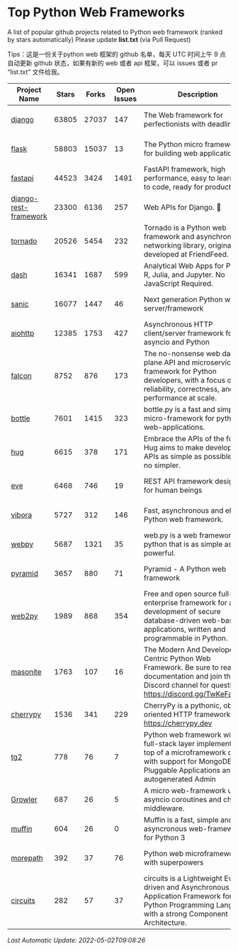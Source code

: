 # Top Python Web Frameworks
A list of popular github projects related to Python web framework (ranked by stars automatically)
Please update **list.txt** (via Pull Request)

Tips：这是一份关于python web 框架的 github 名单，每天 UTC 时间上午 9 点自动更新 github 状态，如果有新的 web 或者 api 框架，可以 issues 或者 pr “list.txt” 文件给我。

| Project Name | Stars | Forks | Open Issues | Description | Last Commit |
| ------------ | ----- | ----- | ----------- | ----------- | ----------- |
| [django](https://github.com/django/django) | 63805 | 27037 | 147 | The Web framework for perfectionists with deadlines. | 2022-05-02 08:52:33 |
| [flask](https://github.com/pallets/flask) | 58803 | 15037 | 13 | The Python micro framework for building web applications. | 2022-04-28 17:48:05 |
| [fastapi](https://github.com/tiangolo/fastapi) | 44523 | 3424 | 1491 | FastAPI framework, high performance, easy to learn, fast to code, ready for production | 2022-04-25 10:02:17 |
| [django-rest-framework](https://github.com/encode/django-rest-framework) | 23300 | 6136 | 257 | Web APIs for Django. 🎸 | 2022-04-24 22:16:18 |
| [tornado](https://github.com/tornadoweb/tornado) | 20526 | 5454 | 232 | Tornado is a Python web framework and asynchronous networking library, originally developed at FriendFeed. | 2022-04-22 18:13:32 |
| [dash](https://github.com/plotly/dash) | 16341 | 1687 | 599 | Analytical Web Apps for Python, R, Julia, and Jupyter. No JavaScript Required. | 2022-04-28 18:56:17 |
| [sanic](https://github.com/sanic-org/sanic) | 16077 | 1447 | 46 | Next generation Python web server/framework | Build fast. Run fast. | 2022-04-26 14:25:29 |
| [aiohttp](https://github.com/aio-libs/aiohttp) | 12385 | 1753 | 427 | Asynchronous HTTP client/server framework for asyncio and Python | 2022-04-25 19:30:03 |
| [falcon](https://github.com/falconry/falcon) | 8752 | 876 | 173 | The no-nonsense web data plane API and microservices framework for Python developers, with a focus on reliability, correctness, and performance at scale. | 2022-04-09 10:56:54 |
| [bottle](https://github.com/bottlepy/bottle) | 7601 | 1415 | 323 | bottle.py is a fast and simple micro-framework for python web-applications. | 2022-03-01 21:05:57 |
| [hug](https://github.com/hugapi/hug) | 6615 | 378 | 171 | Embrace the APIs of the future. Hug aims to make developing APIs as simple as possible, but no simpler. | 2020-08-10 05:07:26 |
| [eve](https://github.com/pyeve/eve) | 6468 | 746 | 19 | REST API framework designed for human beings | 2022-04-13 13:17:07 |
| [vibora](https://github.com/vibora-io/vibora) | 5727 | 312 | 146 | Fast, asynchronous and elegant Python web framework. | 2019-02-11 10:54:12 |
| [webpy](https://github.com/webpy/webpy) | 5687 | 1321 | 35 | web.py is a web framework for python that is as simple as it is powerful.  | 2022-03-27 20:18:39 |
| [pyramid](https://github.com/Pylons/pyramid) | 3657 | 880 | 71 | Pyramid - A Python web framework | 2022-03-13 22:49:13 |
| [web2py](https://github.com/web2py/web2py) | 1989 | 868 | 354 | Free and open source full-stack enterprise framework for agile development of secure database-driven web-based applications, written and programmable in Python. | 2022-03-21 00:21:21 |
| [masonite](https://github.com/MasoniteFramework/masonite) | 1763 | 107 | 16 | The Modern And Developer Centric Python Web Framework. Be sure to read the documentation and join the Discord channel for questions: https://discord.gg/TwKeFahmPZ | 2022-05-02 01:44:41 |
| [cherrypy](https://github.com/cherrypy/cherrypy) | 1536 | 341 | 229 | CherryPy is a pythonic, object-oriented HTTP framework.      https://cherrypy.dev | 2022-03-13 22:31:07 |
| [tg2](https://github.com/TurboGears/tg2) | 778 | 76 | 7 | Python web framework with full-stack layer implemented on top of a microframework core with support for MongoDB, Pluggable Applications and autogenerated Admin | 2021-05-26 09:26:31 |
| [Growler](https://github.com/pyGrowler/Growler) | 687 | 26 | 5 | A micro web-framework using asyncio coroutines and chained middleware. | 2020-03-08 07:51:41 |
| [muffin](https://github.com/klen/muffin) | 604 | 26 | 0 | Muffin is a fast, simple and asyncronous web-framework for Python 3 | 2022-02-10 10:59:58 |
| [morepath](https://github.com/morepath/morepath) | 392 | 37 | 76 | Python web microframework with superpowers | 2021-04-18 14:33:02 |
| [circuits](https://github.com/circuits/circuits) | 282 | 57 | 37 | circuits is a Lightweight Event driven and Asynchronous Application Framework for the Python Programming Language with a strong Component Architecture. | 2021-11-04 22:25:25 |

*Last Automatic Update: 2022-05-02T09:08:26*